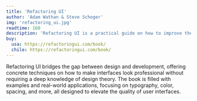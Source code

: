 ```yaml
---
title: 'Refactoring UI'
author: 'Adam Wathan & Steve Schoger'
img: 'refactoring_ui.jpg'
readtime: 160
description: 'Refactoring UI is a practical guide on how to improve the visual aspects of your web applications without needing to become a full-fledged designer. Written by Adam Wathan and Steve Schoger, the book provides actionable advice on improving the look and feel of user interfaces, with simple design tips that can drastically improve user experience.'
buy:
  usa: https://refactoringui.com/book/
  chile: https://refactoringui.com/book/
---
```

Refactoring UI bridges the gap between design and development, offering concrete techniques on how to make interfaces look professional without requiring a deep knowledge of design theory. The book is filled with examples and real-world applications, focusing on typography, color, spacing, and more, all designed to elevate the quality of user interfaces.
